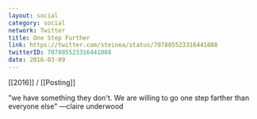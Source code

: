 ```yaml
---
layout: social
category: social
network: Twitter
title: One Step Further
link: https://twitter.com/steinea/status/707805523316441088
twitterID: 707805523316441088
date: 2016-03-09
---
```


[[2016]] / [[Posting]]

"we have something they don't. We are willing to go one step farther than everyone else" —claire underwood
